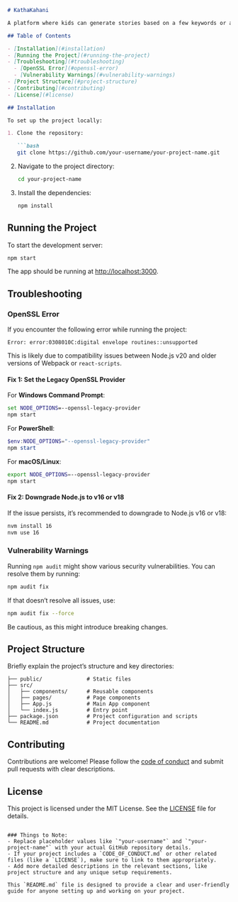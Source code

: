 

```markdown
# KathaKahani

A platform where kids can generate stories based on a few keywords or a single-line prompt. Not only that, kids can or user can also activate the speak function that will help them listen to the story they generated by themself, and I am also trying to 

## Table of Contents

- [Installation](#installation)
- [Running the Project](#running-the-project)
- [Troubleshooting](#troubleshooting)
  - [OpenSSL Error](#openssl-error)
  - [Vulnerability Warnings](#vulnerability-warnings)
- [Project Structure](#project-structure)
- [Contributing](#contributing)
- [License](#license)

## Installation

To set up the project locally:

1. Clone the repository:

   ```bash
   git clone https://github.com/your-username/your-project-name.git
   ```

2. Navigate to the project directory:

   ```bash
   cd your-project-name
   ```

3. Install the dependencies:

   ```bash
   npm install
   ```

## Running the Project

To start the development server:

```bash
npm start
```

The app should be running at [http://localhost:3000](http://localhost:3000).

## Troubleshooting

### OpenSSL Error

If you encounter the following error while running the project:

```
Error: error:0308010C:digital envelope routines::unsupported
```

This is likely due to compatibility issues between Node.js v20 and older versions of Webpack or `react-scripts`. 

#### Fix 1: Set the Legacy OpenSSL Provider

For **Windows Command Prompt**:

```cmd
set NODE_OPTIONS=--openssl-legacy-provider
npm start
```

For **PowerShell**:

```powershell
$env:NODE_OPTIONS="--openssl-legacy-provider"
npm start
```

For **macOS/Linux**:

```bash
export NODE_OPTIONS=--openssl-legacy-provider
npm start
```

#### Fix 2: Downgrade Node.js to v16 or v18

If the issue persists, it’s recommended to downgrade to Node.js v16 or v18:

```bash
nvm install 16
nvm use 16
```

### Vulnerability Warnings

Running `npm audit` might show various security vulnerabilities. You can resolve them by running:

```bash
npm audit fix
```

If that doesn’t resolve all issues, use:

```bash
npm audit fix --force
```

Be cautious, as this might introduce breaking changes.

## Project Structure

Briefly explain the project’s structure and key directories:

```
├── public/              # Static files
├── src/
│   ├── components/      # Reusable components
│   ├── pages/           # Page components
│   ├── App.js           # Main App component
│   └── index.js         # Entry point
├── package.json         # Project configuration and scripts
└── README.md            # Project documentation
```

## Contributing

Contributions are welcome! Please follow the [code of conduct](CODE_OF_CONDUCT.md) and submit pull requests with clear descriptions.

## License

This project is licensed under the MIT License. See the [LICENSE](LICENSE) file for details.
```

### Things to Note:
- Replace placeholder values like `"your-username"` and `"your-project-name"` with your actual GitHub repository details.
- If your project includes a `CODE_OF_CONDUCT.md` or other related files (like a `LICENSE`), make sure to link to them appropriately.
- Add more detailed descriptions in the relevant sections, like project structure and any unique setup requirements.

This `README.md` file is designed to provide a clear and user-friendly guide for anyone setting up and working on your project.
